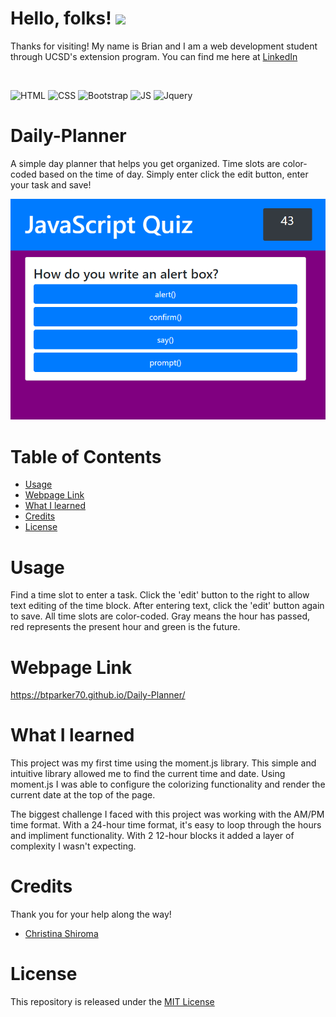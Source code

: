 # Hello, folks! <img src="https://raw.githubusercontent.com/MartinHeinz/MartinHeinz/master/wave.gif" width="30px">
Thanks for visiting! My name is Brian and I am a web development student through UCSD's extension program. You can find me here at [LinkedIn](https://www.linkedin.com/in/brian-parker-79871819b/)

<br>

![HTML](https://img.shields.io/badge/html5%20-%23E34F26.svg?&style=for-the-badge&logo=html5&logoColor=white) ![CSS](https://img.shields.io/badge/css3%20-%231572B6.svg?&style=for-the-badge&logo=css3&logoColor=white) ![Bootstrap](https://img.shields.io/badge/bootstrap%20-%23563D7C.svg?&style=for-the-badge&logo=bootstrap&logoColor=white) ![JS](https://img.shields.io/badge/javascript%20-%23323330.svg?&style=for-the-badge&logo=javascript&logoColor=%23F7DF1E) ![Jquery](https://img.shields.io/badge/jquery%20-%230769AD.svg?&style=for-the-badge&logo=jquery&logoColor=white)


# Daily-Planner
A simple day planner that helps you get organized. Time slots are color-coded based on the time of day. Simply enter click the edit button, enter your task and save!

![screenshot](https://github.com/btparker70/Coding-Quiz/blob/main/assets/images/quiz0.png?raw=true)

# Table of Contents

* [Usage](#Usage)
* [Webpage Link](#Webpage-Link)
* [What I learned](#What-I-Learned)
* [Credits](#Credits)
* [License](#License)

# Usage
Find a time slot to enter a task. Click the 'edit' button to the right to allow text editing of the time block. After entering text, click the 'edit' button again to save. All time slots are color-coded. Gray means the hour has passed, red represents the present hour and green is the future.

# Webpage Link

https://btparker70.github.io/Daily-Planner/

# What I learned

This project was my first time using the moment.js library. This simple and intuitive library allowed me to find the current time and date. Using moment.js I was able to configure the colorizing functionality and render the current date at the top of the page.

The biggest challenge I faced with this project was working with the AM/PM time format. With a 24-hour time format, it's easy to loop through the hours and impliment functionality. With 2 12-hour blocks it added a layer of complexity I wasn't expecting. 

# Credits
Thank you for your help along the way!
* [Christina Shiroma](https://github.com/Christina2021)

# License
This repository is released under the [MIT License](https://opensource.org/licenses/MIT)